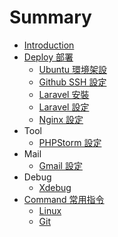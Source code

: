 # Summary

* [Introduction](README.md)
* [Deploy 部署](deploy-bu-shu.md)
  * [Ubuntu 環境架設](Deploy/Ubuntu.md)
  * [Github SSH 設定](Deploy/Github_SSH.md)
  * [Laravel 安裝](Deploy/Laravel_Setup.md)
  * [Laravel 設定](Deploy/Laravel_Config.md)
  * [Nginx 設定](Deploy/Laravel_Config/nginx-she-ding.md)
* Tool
  * [PHPStorm 設定](phpstorm-she-ding.md)
* Mail
  * [Gmail 設定](Mail/Gmail.md)
* Debug
  * [Xdebug](Debug/xdebug.md)
* [Command 常用指令](command-chang-yong-zhi-ling.md)
  * [Linux](/Commad/linux.md)
  * [Git](/Commad/GIT.md)

